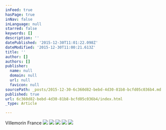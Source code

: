 ```yaml
---
inFeed: true
hasPage: true
inNav: false
inLanguage: null
starred: false
keywords: []
description: ''
datePublished: '2015-12-30T11:01:22.098Z'
dateModified: '2015-12-30T11:00:21.613Z'
title: ''
author: []
authors: []
publisher:
  name: null
  domain: null
  url: null
  favicon: null
sourcePath: _posts/2015-12-30-6c360d82-bebd-4d30-81b8-bcfd05c036b4.md
published: true
url: 6c360d82-bebd-4d30-81b8-bcfd05c036b4/index.html
_type: Article

---
```

Villemorin France
![](https://the-grid-user-content.s3-us-west-2.amazonaws.com/893405c4-9563-4f0f-9e37-839e469ea1d4.JPG)
![](https://the-grid-user-content.s3-us-west-2.amazonaws.com/8119ced4-9a26-44bf-a802-bd7597403d65.JPG)
![](https://the-grid-user-content.s3-us-west-2.amazonaws.com/330d3cd7-7d5d-41a4-9987-45eadef3c0fd.JPG)
![](https://the-grid-user-content.s3-us-west-2.amazonaws.com/9706ae2e-c7d1-483c-a1e1-f7834f3aa4bd.JPG)
![](https://the-grid-user-content.s3-us-west-2.amazonaws.com/979ae97f-b5f0-412c-9f4c-2116dcadfe9c.JPG)